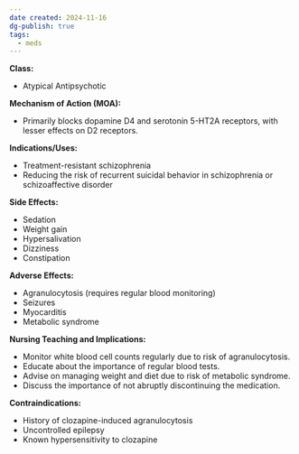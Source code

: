 ```yaml
---
date created: 2024-11-16
dg-publish: true
tags:
  - meds
---
```

**Class:**
- Atypical Antipsychotic

**Mechanism of Action (MOA):**
- Primarily blocks dopamine D4 and serotonin 5-HT2A receptors, with lesser effects on D2 receptors.

**Indications/Uses:**
- Treatment-resistant schizophrenia
- Reducing the risk of recurrent suicidal behavior in schizophrenia or schizoaffective disorder

**Side Effects:**
- Sedation
- Weight gain
- Hypersalivation
- Dizziness
- Constipation

**Adverse Effects:**
- Agranulocytosis (requires regular blood monitoring)
- Seizures
- Myocarditis
- Metabolic syndrome

**Nursing Teaching and Implications:**
- Monitor white blood cell counts regularly due to risk of agranulocytosis.
- Educate about the importance of regular blood tests.
- Advise on managing weight and diet due to risk of metabolic syndrome.
- Discuss the importance of not abruptly discontinuing the medication.

**Contraindications:**
- History of clozapine-induced agranulocytosis
- Uncontrolled epilepsy
- Known hypersensitivity to clozapine